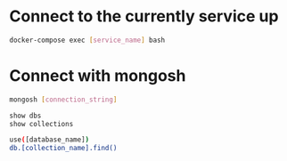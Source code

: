 # Connect to the currently service up
```sh
docker-compose exec [service_name] bash
```

# Connect with mongosh
```sh
mongosh [connection_string]

show dbs
show collections

use([database_name])
db.[collection_name].find()
```

